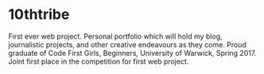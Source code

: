 # 10thtribe
First ever web project.  Personal portfolio which will hold my blog, journalistic projects, and other creative endeavours as they come.  Proud graduate of Code First Girls, Beginners, University of Warwick, Spring 2017. Joint first place in the competition for first web project.
